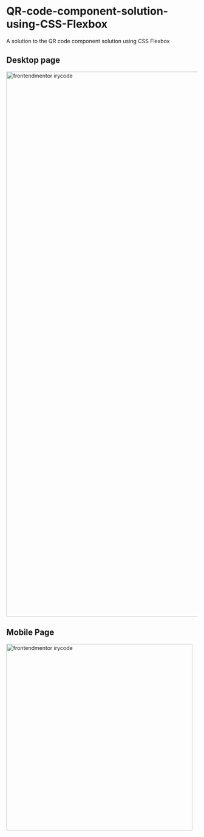 # QR-code-component-solution-using-CSS-Flexbox
A solution to the QR code component solution using CSS Flexbox


## Desktop page
<img width="1431" alt="frontendmentor irycode" src="https://user-images.githubusercontent.com/86270481/222963885-25da8881-8d33-4dac-a1ed-def78ca6deb6.png">

## Mobile Page
<img width="490" alt="frontendmentor irycode" src="https://user-images.githubusercontent.com/86270481/222963896-9f3679ea-bf13-4037-b68d-da7ecca1092e.png">
